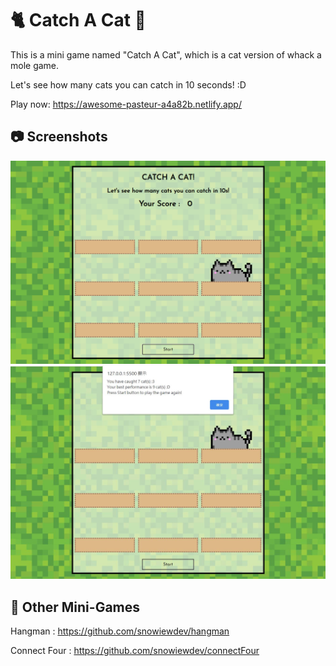 # 🐈 Catch A Cat 🐾

This is a mini game named "Catch A Cat", which is a cat version of whack a mole game.

Let's see how many cats you can catch in 10 seconds! :D

Play now: https://awesome-pasteur-a4a82b.netlify.app/

## 📷 Screenshots
<img src="/media/screencap.png" width="600"/>

<img src="/media/screencap.JPG" width="600"/>

## 👾 Other Mini-Games
Hangman : https://github.com/snowiewdev/hangman

Connect Four : https://github.com/snowiewdev/connectFour
